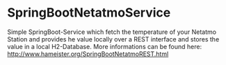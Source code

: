# SpringBootNetatmoService
Simple SpringBoot-Service which fetch the temperature of your Netatmo Station and provides he value locally over a REST interface and stores the value in a local H2-Database.
More informations can be found here: http://www.hameister.org/SpringBootNetatmoREST.html
